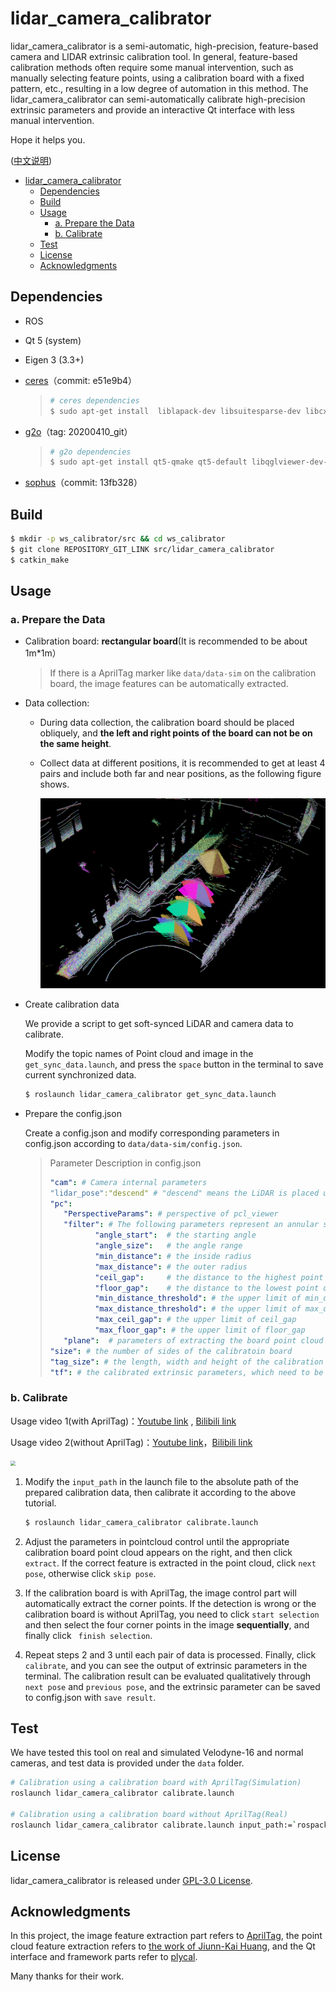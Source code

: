# lidar_camera_calibrator

lidar_camera_calibrator is a semi-automatic, high-precision, feature-based camera and LIDAR extrinsic calibration tool. In general, feature-based calibration methods often require some manual intervention, such as manually selecting feature points, using a calibration board with a fixed pattern, etc., resulting in a low degree of automation in this method. The lidar_camera_calibrator can semi-automatically calibrate high-precision extrinsic parameters and provide an interactive  Qt interface with less manual intervention.

Hope it helps you.

([中文说明](./README_CN.md))

- [lidar_camera_calibrator](#lidar_camera_calibrator)
  - [Dependencies](#dependencies)
  - [Build](#build)
  - [Usage](#usage)
    - [a. Prepare the Data](#a-prepare-the-data)
    - [b. Calibrate](#b-calibrate)
  - [Test](#test)
  - [License](#license)
  - [Acknowledgments](#acknowledgments)

## Dependencies

- ROS

- Qt 5 (system)

- Eigen 3 (3.3+)

- [ceres](https://github.com/ceres-solver/ceres-solver.git)（commit: e51e9b4）

  > ```bash
  > # ceres dependencies
  > $ sudo apt-get install  liblapack-dev libsuitesparse-dev libcxsparse3 libgflags-dev libgoogle-glog-dev libgtest-dev
  > ```

- [g2o](https://github.com/RainerKuemmerle/g2o.git)（tag: 20200410_git）

  > ```bash
  > # g2o dependencies
  > $ sudo apt-get install qt5-qmake qt5-default libqglviewer-dev-qt5 libsuitesparse-dev libcxsparse3 libcholmod3
  > ```

- [sophus](https://github.com/strasdat/Sophus.git)（commit: 13fb328）

## Build

```bash
$ mkdir -p ws_calibrator/src && cd ws_calibrator
$ git clone REPOSITORY_GIT_LINK src/lidar_camera_calibrator 
$ catkin_make
```

## Usage

### a. Prepare the Data

- Calibration board: **rectangular board**(It is recommended to be about 1m*1m）

  > If there is a AprilTag marker like `data/data-sim` on the calibration board, the image features can be automatically extracted.

- Data collection:

  - During data collection, the calibration board should be placed obliquely, and **the left and right points of the board can not be on the same height**.

  - Collect data at different positions, it is recommended to get at least 4 pairs and include both far and near positions, as the following figure shows.

    <img src="doc/img/demo_data.png" alt="demo_data" style="zoom: 50%;" />

- Create calibration data

  We provide a script to get soft-synced LiDAR and camera data to calibrate.

  Modify the topic names of Point cloud and image in the `get_sync_data.launch`, and press the `space` button in the terminal to save current synchronized data.

  ```bash
  $ roslaunch lidar_camera_calibrator get_sync_data.launch
  ```

- Prepare the config.json

  Create a config.json and modify corresponding parameters in config.json according to `data/data-sim/config.json`.

  >Parameter Description in config.json
  >
  >```yaml
  >"cam": # Camera internal parameters
  >"lidar_pose":"descend" # "descend" means the LiDAR is placed upright relative to the camera and "ascend" means the LiDAR is placed upside-down relative to the camera. 
  >"pc": 
  >    "PerspectiveParams": # perspective of pcl_viewer
  >    "filter": # The following parameters represent an annular sector area, and the points inside the area will be used to extract the board point cloud.
  >           "angle_start":  # the starting angle
  >           "angle_size":   # the angle range
  >           "min_distance": # the inside radius
  >           "max_distance": # the outer radius
  >           "ceil_gap":     # the distance to the highest point of the point cloud
  >           "floor_gap":    # the distance to the lowest point of the point cloud
  >           "min_distance_threshold": # the upper limit of min_distance
  >           "max_distance_threshold": # the upper limit of max_distance
  >           "max_ceil_gap": # the upper limit of ceil_gap
  >           "max_floor_gap": # the upper limit of floor_gap
  >    "plane":  # parameters of extracting the board point cloud 
  >"size": # the number of sides of the calibratoin board
  >"tag_size": # the length, width and height of the calibration board
  >"tf": # the calibrated extrinsic parameters, which need to be saved by 'save result'
  >```

### b. Calibrate

Usage video 1(with AprilTag)：[Youtube link](https://youtu.be/uew143NcVQw) , [Bilibili link](https://www.bilibili.com/video/BV1ML4y1s7Rm/)

Usage video 2(without AprilTag)：[Youtube link](https://youtu.be/0UBl0rEK3ig)，[Bilibili link](https://www.bilibili.com/video/BV1s34y1y7X9/)

<img src="doc/img/calibrator-sim.gif" style="zoom: 50%;" />

1. Modify the `input_path` in the launch file to the absolute path of the prepared calibration data, then calibrate it according to the above tutorial. 

   ```bash
   $ roslaunch lidar_camera_calibrator calibrate.launch
   ```

2. Adjust the parameters in pointcloud control until the appropriate calibration board point cloud appears on the right, and then click `extract`. If the correct feature is extracted in the point cloud, click `next pose`, otherwise click `skip pose`.

3. If the calibration board is with AprilTag, the image control part will automatically extract the corner points. If the detection is wrong or the calibration board is without AprilTag, you need to click `start selection` and then select the four corner points in the image **sequentially**, and finally click ` finish selection`.

4. Repeat steps 2 and 3 until each pair of data is processed. Finally, click `calibrate`, and you can see the output of extrinsic parameters in the terminal. The calibration result can be evaluated qualitatively through `next pose` and `previous pose`, and the extrinsic parameter can be saved to config.json with `save result`.

## Test

We have tested this tool on real and simulated Velodyne-16 and normal cameras, and test data is provided under the `data` folder.

```bash
# Calibration using a calibration board with AprilTag(Simulation)
roslaunch lidar_camera_calibrator calibrate.launch 

# Calibration using a calibration board without AprilTag(Real)
roslaunch lidar_camera_calibrator calibrate.launch input_path:=`rospack find lidar_camera_calibrator`/data/data-hitsz 
```

## License

lidar_camera_calibrator is released under [GPL-3.0 License](./LICENSE).

## Acknowledgments

In this project, the image feature extraction part refers to [AprilTag](https://github.com/AprilRobotics/apriltag), the point cloud feature extraction refers to [the work of Jiunn-Kai Huang](https://github.com/UMich-BipedLab/extrinsic_lidar_camera_calibration), and the Qt interface and framework parts refer to [plycal](https://github.com/ram-lab/plycal).

Many thanks for their work.

